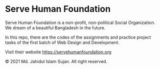 # Serve Human Foundation

Serve Human Foundation is a non-profit, non-political Social Organization. 
We dream of a beautiful Bangladesh in the future.

In this repo, there are the codes of the assignments and practice 
project tasks of the first batch of Web Design and Development.

Visit their website https://servehumanfoundation.org

&copy; 2021 Md. Jahidul Islam Sujan. All right reserved.
